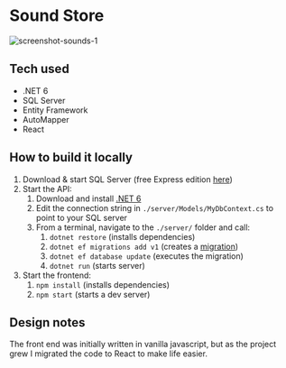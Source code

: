# Sound Store

![screenshot-sounds-1](https://user-images.githubusercontent.com/67283034/178149055-fbaff8ca-07b2-41b9-83e7-153fa36fa8a5.png)

## Tech used

* .NET 6
* SQL Server
* Entity Framework
* AutoMapper
* React

## How to build it locally

1. Download & start SQL Server (free Express edition [here](https://go.microsoft.com/fwlink/?linkid=866658))
2. Start the API:  
    1. Download and install [.NET 6](https://dotnet.microsoft.com/en-us/download)  
    1. Edit the connection string in `./server/Models/MyDbContext.cs` to point to your SQL server  
    2. From a terminal, navigate to the `./server/` folder and call:  
        1. `dotnet restore` (installs dependencies)  
        1. `dotnet ef migrations add v1` (creates a [migration](https://learn.microsoft.com/en-us/ef/core/managing-schemas/migrations))  
        2. `dotnet ef database update` (executes the migration)  
        3. `dotnet run` (starts server)  
3. Start the frontend:  
    1. `npm install` (installs dependencies)  
    2. `npm start` (starts a dev server)  

## Design notes

The front end was initially written in vanilla javascript, but as the project grew I migrated the code to React to make life easier.